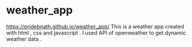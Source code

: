 # weather_app
https://pridebnath.github.io/weather_app/
This is a weather app created with html , css and javascript . I used API of openweather to get dynamic weather data .

